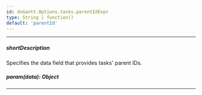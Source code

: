 ```yaml
---
id: dxGantt.Options.tasks.parentIdExpr
type: String | function()
default: 'parentId'
---
```

---
##### shortDescription
Specifies the data field that provides tasks' parent IDs.

##### param(data): Object

---

